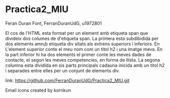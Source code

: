 # Practica2_MIU

Feran Duran Font, FerranDuranUdG, u1972801

El cos de l'HTML esta format per un element amb etiqueta span que divideix dos columes de d'etiqueta span. La 
primera esta subdibidida per dos elements amn¡b etiqueta div sitats als extrens superiors i inferiors. En L'element superior conte el meu nom com un titol h2 i una imatge meva. En la part inferior hi ha dos elements el primer conte les meves dades de contacte, el segon les meves competencies, en forma de llista.
La segona columna esta dividida en sis parts principals cadauna inicida amb un titol h2 i separades entre elles per un conjunt de elements div. 


link: https://github.com/FerranDuranUdG/Practica2_MIU.git

Email icons created by kornkun